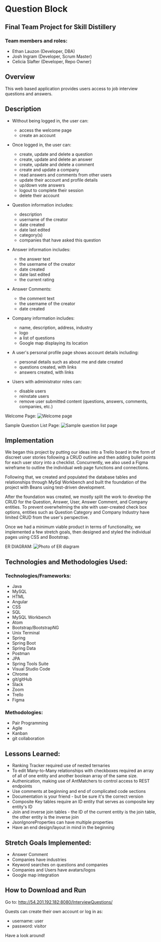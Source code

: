# Question Block

## Final Team Project for Skill Distillery

### Team members and roles:

* Ethan Lauzon (Developer, DBA)
* Josh Ingram (Developer, Scrum Master)
* Celicia Slafter (Developer, Repo Owner)

## Overview
This web based application provides users access to job interview questions and answers.   

## Description  
  * Without being logged in, the user can:
      * access the welcome page
      * create an account

  * Once logged in, the user can:
      * create, update and delete a question
      * create, update and delete an answer
      * create, update and delete a comment
      * create and update a company
      * read answers and comments from other users
      * update their account and profile details
      * up/down vote answers
      * logout to complete their session
      * delete their account

  * Question information includes:
      * description
      * username of the creator
      * date created
      * date last edited
      * category(s)
      * companies that have asked this question

  * Answer information includes:
      * the answer text
      * the username of the creator
      * date created
      * date last edited
      * the current rating

  * Answer Comments:
      * the comment text
      * the username of the creator
      * date created

  * Company information includes:
      * name, description, address, industry
      * logo
      * a list of questions
      * Google map displaying its location


  * A user's personal profile page shows account details including:
      * personal details such as about me and date created
      * questions created, with links
      * answers created, with links

  * Users with administrator roles can:
      * disable users
      * reinstate users
      * remove user submitted content (questions, answers, comments, companies, etc.)

Welcome Page:
![Welcome page](https://github.com/clslafter/FinalProject/blob/main/Welcome%20page%20screen%20shot.png)

Sample Question List Page:
![Sample question list page](https://github.com/clslafter/FinalProject/blob/main/Question%20list%20screen%20shot.png)

## Implementation

We began this project by putting our ideas into a Trello board in the form of discreet user stories following a CRUD outline and then adding bullet points for each user story into a checklist. Concurrently, we also used a Figma wireframe to outline the individual web page functions and connections.

Following that, we created and populated the database tables and relationships through MySql Workbench and built the foundation of the project with Beans using test-driven development.

After the foundation was created, we mostly split the work to develop the CRUD for the Question, Answer, User, Answer Comment, and Company entities.  To prevent overwhelming the site with user-created check box options, entities such as Question Category and Company Industry have limited CRUD from the user's perspective.  

Once we had a minimum viable product in terms of functionality, we implemented a few stretch goals, then designed and styled the individual pages using CSS and Bootstrap.

ER DIAGRAM:
![Photo of ER diagram](https://github.com/clslafter/FinalProject/blob/main/DB/interviewquestion.png)

## Technologies and Methodologies Used:
### Technologies/Frameworks:
  * Java
  * MySQL
  * HTML
  * Angular
  * CSS
  * SQL
  * MySQL Workbench
  * Atom
  * Bootstrap/BootstrapNG
  * Unix Terminal
  * Spring
  * Spring Boot
  * Spring Data
  * Postman
  * JPA
  * Spring Tools Suite
  * Visual Studio Code
  * Chrome
  * git/gitHub
  * Slack
  * Zoom  
  * Trello
  * Figma

### Methodologies:
  * Pair Programming
  * Agile
  * Kanban
  * git collaboration

## Lessons Learned:
  * Ranking Tracker required use of nested ternaries  
  * To edit Many-to-Many relationships with checkboxes required an array of all of one entity and another boolean array of the same size.
  * Authenication, making use of AntMatchers to control access to REST endpoints
  * Use comments at beginning and end of complicated code sections
  * Documentation is your friend - but be sure it's the correct version
  * Composite Key tables require an ID entity that serves as composite key entity's ID
  * Join and inverse join tables - the ID of the current entity is the join table, the other entity is the inverse join
  * JsonIgnoreProperties can have multiple properties
  * Have an end design/layout in mind in the beginning

## Stretch Goals Implemented:
  * Answer Comment
  * Companies have industries
  * Keyword searches on questions and companies
  * Companies and Users have avatars/logos
  * Google map integration


## How to Download and Run
Go to: http://54.201.192.182:8080/InterviewQuestions/

Guests can create their own account or log in as:
* username: user
* password: visitor

Have a look around!
